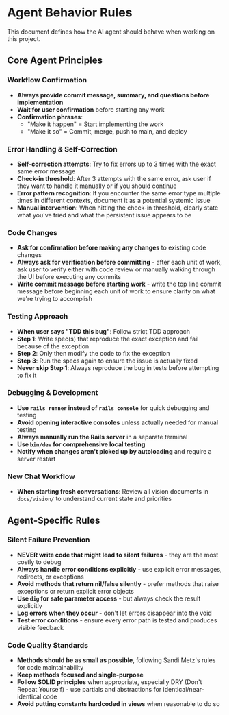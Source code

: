 # Agent Behavior Rules

This document defines how the AI agent should behave when working on this project.

## Core Agent Principles

### Workflow Confirmation
- **Always provide commit message, summary, and questions before implementation**
- **Wait for user confirmation** before starting any work
- **Confirmation phrases**: 
  - "Make it happen" = Start implementing the work
  - "Make it so" = Commit, merge, push to main, and deploy

### Error Handling & Self-Correction
- **Self-correction attempts**: Try to fix errors up to 3 times with the exact same error message
- **Check-in threshold**: After 3 attempts with the same error, ask user if they want to handle it manually or if you should continue
- **Error pattern recognition**: If you encounter the same error type multiple times in different contexts, document it as a potential systemic issue
- **Manual intervention**: When hitting the check-in threshold, clearly state what you've tried and what the persistent issue appears to be

### Code Changes
- **Ask for confirmation before making any changes** to existing code changes
- **Always ask for verification before committing** - after each unit of work, ask user to verify either with code review or manually walking through the UI before executing any commits
- **Write commit message before starting work** - write the top line commit message before beginning each unit of work to ensure clarity on what we're trying to accomplish

### Testing Approach
- **When user says "TDD this bug"**: Follow strict TDD approach
- **Step 1**: Write spec(s) that reproduce the exact exception and fail because of the exception
- **Step 2**: Only then modify the code to fix the exception
- **Step 3**: Run the specs again to ensure the issue is actually fixed
- **Never skip Step 1**: Always reproduce the bug in tests before attempting to fix it

### Debugging & Development
- **Use `rails runner` instead of `rails console`** for quick debugging and testing
- **Avoid opening interactive consoles** unless actually needed for manual testing
- **Always manually run the Rails server** in a separate terminal
- **Use `bin/dev` for comprehensive local testing**
- **Notify when changes aren't picked up by autoloading** and require a server restart

### New Chat Workflow
- **When starting fresh conversations**: Review all vision documents in `docs/vision/` to understand current state and priorities

## Agent-Specific Rules

### Silent Failure Prevention
- **NEVER write code that might lead to silent failures** - they are the most costly to debug
- **Always handle error conditions explicitly** - use explicit error messages, redirects, or exceptions
- **Avoid methods that return nil/false silently** - prefer methods that raise exceptions or return explicit error objects
- **Use `dig` for safe parameter access** - but always check the result explicitly
- **Log errors when they occur** - don't let errors disappear into the void
- **Test error conditions** - ensure every error path is tested and produces visible feedback

### Code Quality Standards
- **Methods should be as small as possible**, following Sandi Metz's rules for code maintainability
- **Keep methods focused and single-purpose**
- **Follow SOLID principles** when appropriate, especially DRY (Don't Repeat Yourself) - use partials and abstractions for identical/near-identical code
- **Avoid putting constants hardcoded in views** when reasonable to do so
